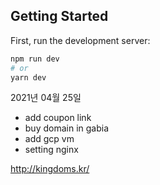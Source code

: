 ## Getting Started

First, run the development server:

```bash
npm run dev
# or
yarn dev
```

2021년 04월 25일
- add coupon link
- buy domain in gabia 
- add gcp vm 
- setting nginx

http://kingdoms.kr/